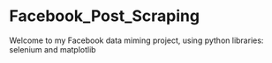 # Facebook_Post_Scraping

Welcome to my Facebook data miming project, using python libraries: selenium and matplotlib 
